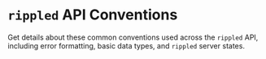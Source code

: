 # `rippled` API Conventions

Get details about these common conventions used across the `rippled` API, including error formatting, basic data types, and `rippled` server states.

<!--{# TODO: Expand this content once we see the content in this section.  #}-->
